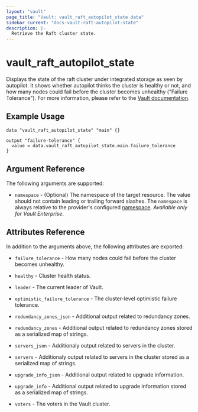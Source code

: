 ```yaml
---
layout: "vault"
page_title: "Vault: vault_raft_autopilot_state data"
sidebar_current: "docs-vault-raft-autopilot-state"
description: |-
  Retrieve the Raft cluster state.
---
```


# vault\_raft\_autopilot\_state

Displays the state of the raft cluster under integrated storage as seen by
autopilot. It shows whether autopilot thinks the cluster is healthy or not, and
how many nodes could fail before the cluster becomes unhealthy ("Failure
Tolerance"). For more information, please refer to the
[Vault documentation](https://developer.hashicorp.com/vault/api-docs/system/storage/raftautopilot#get-cluster-state).

## Example Usage

```hcl
data "vault_raft_autopilot_state" "main" {}

output "failure-tolerance" {
  value = data.vault_raft_autopilot_state.main.failure_tolerance
}
```

## Argument Reference

The following arguments are supported:

* `namespace` - (Optional) The namespace of the target resource.
  The value should not contain leading or trailing forward slashes.
  The `namespace` is always relative to the provider's configured [namespace](/docs/providers/vault#namespace).
  *Available only for Vault Enterprise*.

## Attributes Reference

In addition to the arguments above, the following attributes are exported:

* `failure_tolerance` - How many nodes could fail before the cluster becomes unhealthy.

* `healthy` - Cluster health status.

* `leader` - The current leader of Vault.

* `optimistic_failure_tolerance` - The cluster-level optimistic failure tolerance.

* `redundancy_zones_json` - Additional output related to redundancy zones.

* `redundancy_zones` - Additional output related to redundancy zones stored as a serialized map of strings.

* `servers_json` - Additionaly output related to servers in the cluster.

* `servers` - Additionaly output related to servers in the cluster stored as a serialized map of strings.

* `upgrade_info_json` - Additional output related to upgrade information.

* `upgrade_info` - Additional output related to upgrade information stored as a serialized map of strings.

* `voters` - The voters in the Vault cluster.
